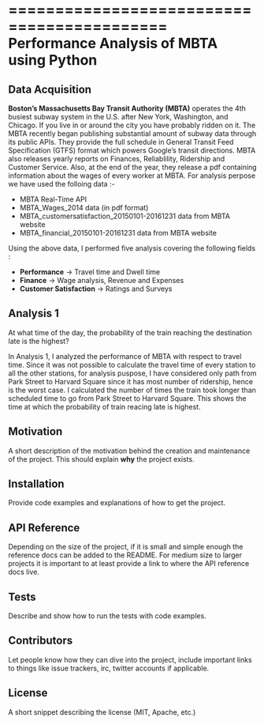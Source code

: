 ===========================================
Performance Analysis of MBTA using Python
===========================================

## Data Acquisition

**Boston’s Massachusetts Bay Transit Authority (MBTA)** operates the 4th busiest subway system in the U.S. after New York, Washington, and Chicago. If you live in or around the city you have probably ridden on it. The MBTA recently began publishing substantial amount of subway data through its public APIs. They provide the full schedule in General Transit Feed Specification (GTFS) format which powers Google’s transit directions. MBTA also releases yearly reports on Finances, Reliablility, Ridership and Customer Service. Also, at the end of the year, they release a pdf containing information about the wages of every worker at MBTA. For analysis perpose we have used the folloing data :- 

- MBTA Real-Time API
- MBTA_Wages_2014 data (in pdf format)
- MBTA_customersatisfaction_20150101-20161231 data from MBTA website
- MBTA_financial_20150101-20161231 data from MBTA website

Using the above data, I performed five analysis covering the following fields :
- **Performance** -> Travel time and Dwell time
- **Finance** -> Wage analysis, Revenue and Expenses
- **Customer Satisfaction** -> Ratings and Surveys



## Analysis 1

At what time of the day, the probability of the train reaching the destination late is the highest?

In Analysis 1, I analyzed the performance of MBTA with respect to travel time. Since it was not possible to calculate the travel time of every station to all the other stations, for analysis puspose, I have considered only path from Park Street to Harvard Square since it has most number of ridership, hence is the worst case. I calculated the number of times the train took longer than scheduled time to go from Park Street to Harvard Square. This shows the time at which the probability of train reacing late is highest.





## Motivation

A short description of the motivation behind the creation and maintenance of the project. This should explain **why** the project exists.

## Installation

Provide code examples and explanations of how to get the project.

## API Reference

Depending on the size of the project, if it is small and simple enough the reference docs can be added to the README. For medium size to larger projects it is important to at least provide a link to where the API reference docs live.

## Tests

Describe and show how to run the tests with code examples.

## Contributors

Let people know how they can dive into the project, include important links to things like issue trackers, irc, twitter accounts if applicable.

## License

A short snippet describing the license (MIT, Apache, etc.)
